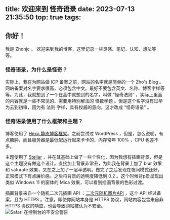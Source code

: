 title: 欢迎来到 怪奇语录
date: 2023-07-13 21:35:50
top: true
tags:
---
## 你好！
<!--more-->

我是 Zhonjc 。
欢迎来到我的博客，这里记录一些灵感、笔记、认知、想法等等。

### 怪奇语录，为什么是怪奇？

实际上，我在为网站做 ICP 备案之前，网站的名字就是简单的一个 Zho's Blog 。网站备案对名字要求很高，必须包含中文。最好不要包含英文、名称、博客字样等等。为此，我就想到了一个在高中就想到的名字，叫做 “怪奇法则” ，实际上里面的内容就是一些不常见的、需要用特别解法的 怪数学题 。但是这个名字没有过华为云到初审，因为有 法则 字样，具有权威的意向。这才改成 “怪奇语录” 。

### 怪奇语录使用了什么框架和主题？

博客使用了 [Hexo 静态博客框架](https://hexo.io/zh-cn/)。之前尝试过 WordPress ，但是，怎么说呢，有点臃肿，而且服务器是最低配运行起来卡卡的，内存常年 100% ，CPU 也差不多。

主题使用了 [Stellar](https://github.com/xaoxuu/hexo-theme-stellar) ，并在其基础上做了一些个性化，因为我想有插画背景，但是这个主题没有做这个设计。直接加上背景非常丑，为此我在背景上加了 blur 效果和 saturate 效果，又在之上加了一层半透明。做完了之后发现在夜间模式还好，正常模式下有点廉价感。之后将背景的透明度降低到 0.2 。这个时候背p景呈现出类似 Windows 11 的窗体的 Mica 效果，可以看到插画背景的色彩过渡。

插画背景来自一个随机二次元插画 API ：[二次元随机图片API](https://t.mwm.moe) ，这个 API 经过备案，且为 HTTPS  。注意，即使你网站本身是 HTTPS 协议，网站内容包含来自非 HTTPS 协议的响应，也会导致网站被认为不安全。![Safari 在控制台的不安全警告](/images/截屏2023-08-18%2015.47.37.png)


